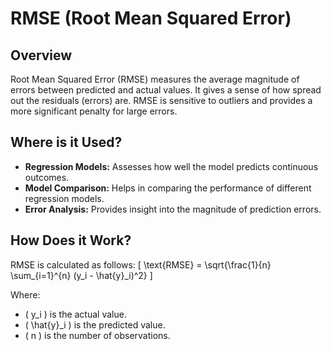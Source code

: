 # RMSE (Root Mean Squared Error)

## Overview

Root Mean Squared Error (RMSE) measures the average magnitude of errors between predicted and actual values. It gives a sense of how spread out the residuals (errors) are. RMSE is sensitive to outliers and provides a more significant penalty for large errors.

## Where is it Used?

- **Regression Models:** Assesses how well the model predicts continuous outcomes.
- **Model Comparison:** Helps in comparing the performance of different regression models.
- **Error Analysis:** Provides insight into the magnitude of prediction errors.

## How Does it Work?

RMSE is calculated as follows:
\[ \text{RMSE} = \sqrt{\frac{1}{n} \sum_{i=1}^{n} (y_i - \hat{y}_i)^2} \]

Where:
- \( y_i \) is the actual value.
- \( \hat{y}_i \) is the predicted value.
- \( n \) is the number of observations.
